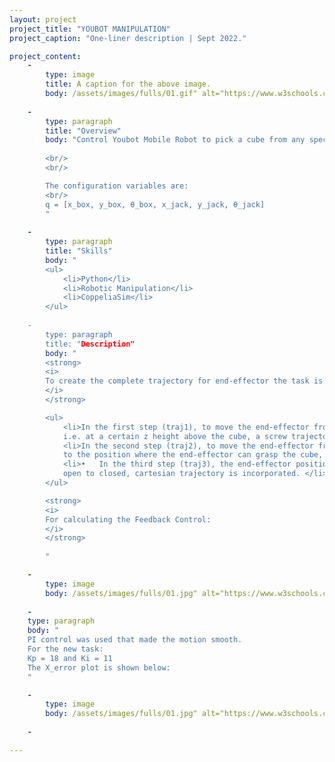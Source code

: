```yaml
---
layout: project
project_title: "YOUBOT MANIPULATION"
project_caption: "One-liner description | Sept 2022."

project_content:
    - 
        type: image
        title: A caption for the above image.
        body: /assets/images/fulls/01.gif" alt="https://www.w3schools.com/bootstrap4/paris.jpg
    
    -
        type: paragraph
        title: "Overview"
        body: "Control Youbot Mobile Robot to pick a cube from any specified position and place it at a goal position.
        
        <br/>
        <br/>

        The configuration variables are:
        <br/>
        q = [x_box, y_box, θ_box, x_jack, y_jack, θ_jack]
        "
    
    -
        type: paragraph
        title: "Skills"
        body: "
        <ul>
            <li>Python</li>
            <li>Robotic Manipulation</li>
            <li>CoppeliaSim</li>
        </ul>
    
    -
        type: paragraph
        title: "Description"
        body: "
        <strong>
        <i>
        To create the complete trajectory for end-effector the task is divided into 8 steps for 8 separate trajectories:
        </i>
        </strong>

        <ul>
            <li>In the first step (traj1), to move the end-effector from its initial start position to the block but with a standoff 
            i.e. at a certain z height above the cube, a screw trajectory is incorporated. </li>
            <li>In the second step (traj2), to move the end-effector from the standoff position above the initial cube position 
            to the position where the end-effector can grasp the cube, a cartesian trajectory is incorporated so that it can move in a straight line.</li>
            <li>•	In the third step (traj3), the end-effector position remains the same though in that period the gripper position is changed from 
            open to closed, cartesian trajectory is incorporated. </li>
        </ul>

        <strong>
        <i>
        For calculating the Feedback Control:        
        </i>
        </strong>
    
        "

    - 
        type: image
        body: /assets/images/fulls/01.jpg" alt="https://www.w3schools.com/bootstrap4/paris.jpg
    
    -
    type: paragraph
    body: "
    PI control was used that made the motion smooth. 
    For the new task:
    Kp = 18 and Ki = 11 
    The X_error plot is shown below:
    "

    - 
        type: image
        body: /assets/images/fulls/01.jpg" alt="https://www.w3schools.com/bootstrap4/paris.jpg
    
    -

---
```

